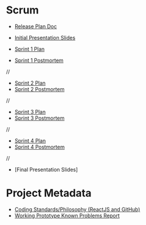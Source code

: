 # Scrum

* [Release Plan Doc](https://docs.google.com/document/d/1Onq-bfWAmu75xCWyqnOhpCPokFJoNZfsXZQaxLq7Ek8/edit?usp=sharing)
* [Initial Presentation Slides](https://docs.google.com/presentation/d/1VxtQIAU7xsOZ3iA3EPQStSUpOyp5C8wCYASGP9Hb9nA/edit#slide=id.ga1ab41d16f_2_75)



* [Sprint 1 Plan](https://docs.google.com/document/d/1KJy57nsOGWPGx-Cn27PtIi7qVKyR_-FxMq45GG2_Hkc/edit)
* [Sprint 1 Postmortem](https://docs.google.com/document/d/15PB8n0U_OGkKhotY7wEONobtrsowrKSwef7fJfUD9gk/edit)

//

* [Sprint 2 Plan](https://docs.google.com/document/d/1Sxi-NsB56zNBmX0mCW7MpW0KsDk6t0s6FDvgV3da3hc/edit)
* [Sprint 2 Postmortem](https://docs.google.com/document/d/1i4mvFluj56m2UKIAaQQwEKjZSd6hRV-78pp6wEOU39A/edit)

//

* [Sprint 3 Plan](https://docs.google.com/document/d/1eWfYq-bzw5_vpFY6bO8KKEK-eRd2f6BOFJpW89xHhH8/edit)
* [Sprint 3 Postmortem](https://docs.google.com/document/d/17r34Xe9nxGb4XQnjhMeiussYlRb8hX-2UXS3zM510cg/edit)

//

* [Sprint 4 Plan](https://docs.google.com/document/d/1MnECYAfIRIT1Zms3I8IVS_9QyM8jH3yQZrCjpBPjwtA/edit)
* [Sprint 4 Postmortem](https://docs.google.com/document/d/1t82pbLwlJpBvlNzza5TpgVHhAm4j8NNQM47YLmTJ1SM/edit)

//

* [Final Presentation Slides]


# Project Metadata 

* [Coding Standards/Philosophy (ReactJS and GitHub)](https://docs.google.com/document/d/1u7Dt4eLe9mAcjrBQlE9lgMLkW-dGUbhgnox3C3OSZ-M/edit?usp=sharing)
* [Working Prototype Known Problems Report](https://docs.google.com/document/d/1dM2hmh8a-CnuwkqoHUkunbcKrKfdbVzMUK21NT-03YU/edit?usp=sharing)
